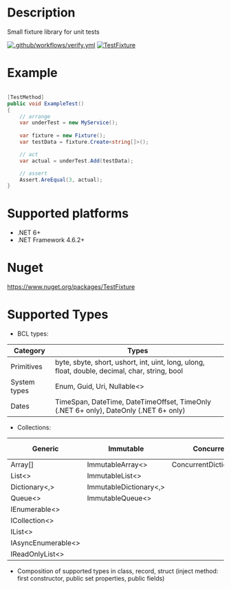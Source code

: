 # Description

Small fixture library for unit tests

[![.github/workflows/verify.yml](https://github.com/Romfos/TestFixture/actions/workflows/verify.yml/badge.svg)](https://github.com/Romfos/TestFixture/actions/workflows/verify.yml)
[![TestFixture](https://img.shields.io/nuget/v/TestFixture?label=TestFixture)](https://www.nuget.org/packages/TestFixture)

# Example

```csharp

[TestMethod]
public void ExampleTest()
{
    // arrange
    var underTest = new MyService();
    
    var fixture = new Fixture();
    var testData = fixture.Create<string[]>();

    // act
    var actual = underTest.Add(testData);

    // assert
    Assert.AreEqual(3, actual);
}

```

# Supported platforms

- .NET 6+
- .NET Framework 4.6.2+

# Nuget

https://www.nuget.org/packages/TestFixture

# Supported Types

- BCL types:

| Category     | Types                                                                                          |
|--------------|------------------------------------------------------------------------------------------------|
| Primitives   | byte, sbyte, short, ushort, int, uint, long, ulong, float, double, decimal, char, string, bool |
| System types | Enum, Guid, Uri, Nullable<>                                                                    |
| Dates        | TimeSpan, DateTime, DateTimeOffset, TimeOnly (.NET 6+ only), DateOnly (.NET 6+ only)           |

- Collections:

| Generic            | Immutable              | Concurrent              | Frozen (.NET 8+ Only) |
|--------------------|------------------------|-------------------------|-----------------------|
| Array[]            | ImmutableArray<>       | ConcurrentDictionary<,> | FrozenDictionary<,>   |
| List<>             | ImmutableList<>        |                         |                       |
| Dictionary<,>      | ImmutableDictionary<,> |                         |                       |
| Queue<>            | ImmutableQueue<>       |                         |                       |
| IEnumerable<>      |                        |                         |                       |
| ICollection<>      |                        |                         |                       |
| IList<>            |                        |                         |                       |
| IAsyncEnumerable<> |                        |                         |                       |
| IReadOnlyList<>    |                        |                         |                       |

- Composition of supported types in class, record, struct (inject method: first constructor, public set properties, public fields)

